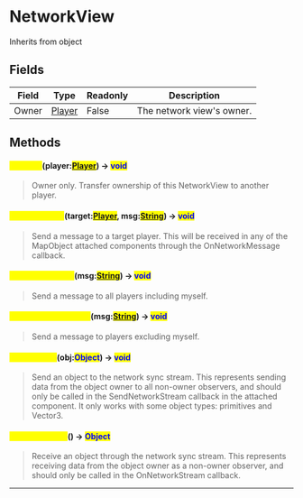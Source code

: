 # NetworkView
Inherits from object
## Fields
|Field|Type|Readonly|Description|
|---|---|---|---|
|Owner|[Player](../objects/Player.md)|False|The network view's owner.|
## Methods
#### <mark style="color:yellow;">Transfer</mark>(player:<mark style="color:blue;">[Player](../objects/Player.md)</mark>) -> <mark style="color:blue;">void</mark>
> Owner only. Transfer ownership of this NetworkView to another player.

#### <mark style="color:yellow;">SendMessage</mark>(target:<mark style="color:blue;">[Player](../objects/Player.md)</mark>, msg:<mark style="color:blue;">[String](../static/String.md)</mark>) -> <mark style="color:blue;">void</mark>
> Send a message to a target player. This will be received in any of the MapObject attached components through the OnNetworkMessage callback.

#### <mark style="color:yellow;">SendMessageAll</mark>(msg:<mark style="color:blue;">[String](../static/String.md)</mark>) -> <mark style="color:blue;">void</mark>
> Send a message to all players including myself.

#### <mark style="color:yellow;">SendMessageOthers</mark>(msg:<mark style="color:blue;">[String](../static/String.md)</mark>) -> <mark style="color:blue;">void</mark>
> Send a message to players excluding myself.

#### <mark style="color:yellow;">SendStream</mark>(obj:<mark style="color:blue;">Object</mark>) -> <mark style="color:blue;">void</mark>
> Send an object to the network sync stream.             This represents sending data from the object owner to all non-owner observers,             and should only be called in the SendNetworkStream callback in the attached component.             It only works with some object types: primitives and Vector3.

#### <mark style="color:yellow;">ReceiveStream</mark>() -> <mark style="color:blue;">Object</mark>
> Receive an object through the network sync stream.             This represents receiving data from the object owner as a non-owner observer,             and should only be called in the OnNetworkStream callback.


---

